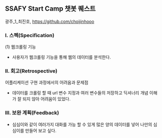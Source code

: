 ## SSAFY Start Camp 챗봇 퀘스트

광주_1_최진호, https://github.com/choijinhooo



### I. 스펙(Specification)

(1) 웹크롤링 기능

- 사용자가 웹크롤링 기능을 통해 웹의 데이터를 분석한다.

### II. 회고(Retrospective)

어플리케이션 구현 과정에서의 어려움과 문제점

- 데이터를 크롤링 할 때 url 변수 지정과 여러 변수들의 저장하고 딕셔너리 개념 이해가 잘 되지 않아 어려움이 있었다.

### III. 보완 계획(Feedback)

- 심심이와 같이 여러가지 대화를 가능 할 수 있게 많은 양의 데이터를 넣어 나만의 심심이를 만들어 보고 싶다.